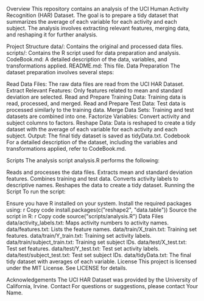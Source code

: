 Overview
This repository contains an analysis of the UCI Human Activity Recognition (HAR) Dataset. The goal is to prepare a tidy dataset that summarizes the average of each variable for each activity and each subject. The analysis involves extracting relevant features, merging data, and reshaping it for further analysis.

Project Structure
data/: Contains the original and processed data files.
scripts/: Contains the R script used for data preparation and analysis.
CodeBook.md: A detailed description of the data, variables, and transformations applied.
README.md: This file.
Data Preparation
The dataset preparation involves several steps:

Read Data Files: The raw data files are read from the UCI HAR Dataset.
Extract Relevant Features: Only features related to mean and standard deviation are selected.
Read and Prepare Training Data: Training data is read, processed, and merged.
Read and Prepare Test Data: Test data is processed similarly to the training data.
Merge Data Sets: Training and test datasets are combined into one.
Factorize Variables: Convert activity and subject columns to factors.
Reshape Data: Data is reshaped to create a tidy dataset with the average of each variable for each activity and each subject.
Output: The final tidy dataset is saved as tidyData.txt.
Codebook
For a detailed description of the dataset, including the variables and transformations applied, refer to CodeBook.md.

Scripts
The analysis script analysis.R performs the following:

Reads and processes the data files.
Extracts mean and standard deviation features.
Combines training and test data.
Converts activity labels to descriptive names.
Reshapes the data to create a tidy dataset.
Running the Script
To run the script:

Ensure you have R installed on your system.
Install the required packages using:
r
Copy code
install.packages(c("reshape2", "data.table"))
Source the script in R:
r
Copy code
source("scripts/analysis.R")
Data Files
data/activity_labels.txt: Maps activity numbers to activity names.
data/features.txt: Lists the feature names.
data/train/X_train.txt: Training set features.
data/train/Y_train.txt: Training set activity labels.
data/train/subject_train.txt: Training set subject IDs.
data/test/X_test.txt: Test set features.
data/test/Y_test.txt: Test set activity labels.
data/test/subject_test.txt: Test set subject IDs.
data/tidyData.txt: The final tidy dataset with averages of each variable.
License
This project is licensed under the MIT License. See LICENSE for details.

Acknowledgements
The UCI HAR Dataset was provided by the University of California, Irvine.
Contact
For questions or suggestions, please contact Your Name.
